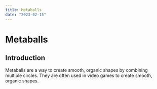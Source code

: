 ```yaml
---
title: Metaballs
date: "2023-02-15"
---
```


# Metaballs

## Introduction

Metaballs are a way to create smooth, organic shapes by combining multiple
circles. They are often used in video games to create smooth, organic
shapes.